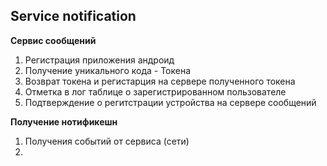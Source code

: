 ## Service notification

 **Сервис сообщений**

 1. Регистрация приложения андроид
 2. Получение уникального кода - Токена
 3. Возврат токена и регистарция на сервере полученного токена
 4. Отметка в лог таблице о зарегистрированном пользователе
 5. Подтверждение о регитстрации  устройства на сервере сообщений


 **Получение нотификешн**
 1. Получения событий от сервиса (сети)
 2.


